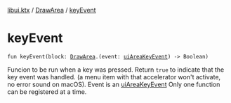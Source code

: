 [libui.ktx](../README.md) / [DrawArea](README.md) / [keyEvent](key-event.md)

# keyEvent

`fun keyEvent(block: `[`DrawArea`](README.md)`.(event: `[`uiAreaKeyEvent`](../../libui/ui-area-key-event/README.md)`) -> Boolean)`

Funcion to be run when a key was pressed. Return `true` to indicate that the key event was handled.
(a menu item with that accelerator won't activate, no error sound on macOS). Event is an [uiAreaKeyEvent](../../libui/ui-area-key-event/README.md)
Only one function can be registered at a time.
